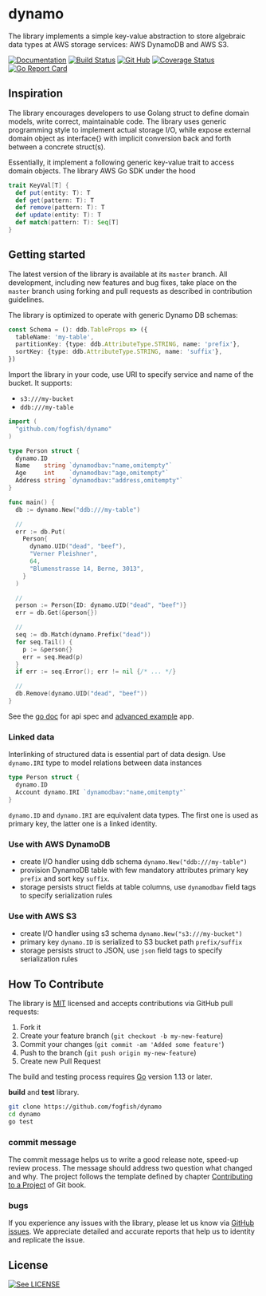 # dynamo

The library implements a simple key-value abstraction to store algebraic data types at AWS storage services: AWS DynamoDB and AWS S3.

[![Documentation](https://godoc.org/github.com/fogfish/dynamo?status.svg)](http://godoc.org/github.com/fogfish/dynamo)
[![Build Status](https://secure.travis-ci.org/fogfish/dynamo.svg?branch=master)](http://travis-ci.org/fogfish/dynamo)
[![Git Hub](https://img.shields.io/github/last-commit/fogfish/dynamo.svg)](http://travis-ci.org/fogfish/dynamo)
[![Coverage Status](https://coveralls.io/repos/github/fogfish/dynamo/badge.svg?branch=master)](https://coveralls.io/github/fogfish/dynamo?branch=master)
[![Go Report Card](https://goreportcard.com/badge/github.com/fogfish/dynamo)](https://goreportcard.com/report/github.com/fogfish/dynamo)

## Inspiration

The library encourages developers to use Golang struct to define domain
models, write correct, maintainable code. The library uses generic
programming style to implement actual storage I/O, while expose external
domain object as interface{} with implicit conversion back and forth
between a concrete struct(s).

Essentially, it implement a following generic key-value trait to access
domain objects. The library AWS Go SDK under the hood

```scala
trait KeyVal[T] {
  def put(entity: T): T
  def get(pattern: T): T
  def remove(pattern: T): T
  def update(entity: T): T
  def match(pattern: T): Seq[T]
}
```

## Getting started

The latest version of the library is available at its `master` branch. All development, including new features and bug fixes, take place on the `master` branch using forking and pull requests as described in contribution guidelines.

The library is optimized to operate with generic Dynamo DB schemas:

```typescript
const Schema = (): ddb.TableProps => ({
  tableName: 'my-table',
  partitionKey: {type: ddb.AttributeType.STRING, name: 'prefix'},
  sortKey: {type: ddb.AttributeType.STRING, name: 'suffix'},
})
```

Import the library in your code, use URI to specify service and name of the bucket. It supports:
* `s3:///my-bucket`
* `ddb:///my-table`

```go
import (
  "github.com/fogfish/dynamo"
)

type Person struct {
  dynamo.ID
  Name    string `dynamodbav:"name,omitempty"`
  Age     int    `dynamodbav:"age,omitempty"`
  Address string `dynamodbav:"address,omitempty"`
}

func main() {
  db := dynamo.New("ddb:///my-table")

  //
  err := db.Put(
    Person{
      dynamo.UID("dead", "beef"),
      "Verner Pleishner",
      64,
      "Blumenstrasse 14, Berne, 3013",
    }
  )

  //
  person := Person{ID: dynamo.UID("dead", "beef")}
  err = db.Get(&person{})

  //
  seq := db.Match(dynamo.Prefix("dead"))
  for seq.Tail() {
    p := &person{}
    err = seq.Head(p)
  }
  if err := seq.Error(); err != nil {/* ... */}

  //
  db.Remove(dynamo.UID("dead", "beef"))
}
```

See the [go doc](http://godoc.org/github.com/fogfish/dynamo) for api spec and [advanced example](example) app.

### Linked data

Interlinking of structured data is essential part of data design. Use `dynamo.IRI` type to model relations between data instances

```go
type Person struct {
  dynamo.ID
  Account dynamo.IRI `dynamodbav:"name,omitempty"`
}
```

`dynamo.ID` and `dynamo.IRI` are equivalent data types. The first one is used as primary key, the latter one is a linked identity.

### Use with AWS DynamoDB

* create I/O handler using ddb schema `dynamo.New("ddb:///my-table")`
* provision DynamoDB table with few mandatory attributes primary key `prefix` and sort key `suffix`.
* storage persists struct fields at table columns, use `dynamodbav` field tags to specify serialization rules

### Use with AWS S3

* create I/O handler using s3 schema `dynamo.New("s3:///my-bucket")`
* primary key `dynamo.ID` is serialized to S3 bucket path `prefix/suffix`
* storage persists struct to JSON, use `json` field tags to specify serialization rules


## How To Contribute

The library is [MIT](LICENSE) licensed and accepts contributions via GitHub pull requests:

1. Fork it
2. Create your feature branch (`git checkout -b my-new-feature`)
3. Commit your changes (`git commit -am 'Added some feature'`)
4. Push to the branch (`git push origin my-new-feature`)
5. Create new Pull Request


The build and testing process requires [Go](https://golang.org) version 1.13 or later.

**build** and **test** library.

```bash
git clone https://github.com/fogfish/dynamo
cd dynamo
go test
```

### commit message

The commit message helps us to write a good release note, speed-up review process. The message should address two question what changed and why. The project follows the template defined by chapter [Contributing to a Project](http://git-scm.com/book/ch5-2.html) of Git book.

### bugs

If you experience any issues with the library, please let us know via [GitHub issues](https://github.com/fogfish/dynamo/issue). We appreciate detailed and accurate reports that help us to identity and replicate the issue. 

## License

[![See LICENSE](https://img.shields.io/github/license/fogfish/dynamo.svg?style=for-the-badge)](LICENSE)
